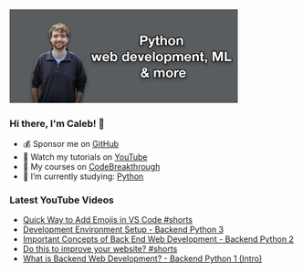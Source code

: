 <img src="github-cover-photo-my-face.jpg" width="400px" />

### Hi there, I'm Caleb! 🍛

- 💰 Sponsor me on [GitHub](https://github.com/sponsors/CalebCurry)
- 🎥 Watch my tutorials on [YouTube](https://www.youtube.com/calebthevideomaker2)
- 📗 My courses on [CodeBreakthrough](https://www.codebreakthrough.com)
- 🤔 I’m currently studying: [Python](https://www.youtube.com/watch?v=s3IvdkCq2_c&t=4254s)

### Latest YouTube Videos
<!-- YOUTUBE:START -->
- [Quick Way to Add Emojis in VS Code #shorts](https://www.youtube.com/watch?v=NPtTw3kwpRk)
- [Development Environment Setup - Backend Python 3](https://www.youtube.com/watch?v=IkmezFYSeLo)
- [Important Concepts of Back End Web Development - Backend Python 2](https://www.youtube.com/watch?v=pBYVpULIsY4)
- [Do this to improve your website? #shorts](https://www.youtube.com/watch?v=W6zIq2bB8WI)
- [What is Backend Web Development? - Backend Python 1 &lpar;Intro&rpar;](https://www.youtube.com/watch?v=-1LoyuANW6M)
<!-- YOUTUBE:END -->
